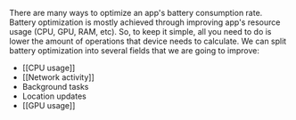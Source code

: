 There are many ways to optimize an app's battery consumption rate. Battery optimization is mostly achieved through improving app's resource usage (CPU, GPU, RAM, etc).
So, to keep it simple, all you need to do is lower the amount of operations that device needs to calculate. We can split battery optimization into several fields that we are going to improve:
- [[CPU usage]]
- [[Network activity]]
- Background tasks
- Location updates
- [[GPU usage]]